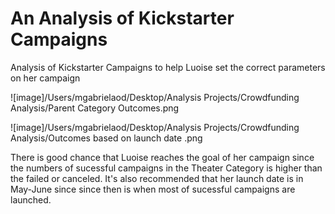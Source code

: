 # An Analysis of Kickstarter Campaigns

Analysis of Kickstarter Campaigns to help Luoise set the correct parameters on her campaign 

![image]/Users/mgabrielaod/Desktop/Analysis Projects/Crowdfunding Analysis/Parent Category Outcomes.png

![image]/Users/mgabrielaod/Desktop/Analysis Projects/Crowdfunding Analysis/Outcomes based on launch date .png

There is good chance that Luoise reaches the goal of her campaign since the numbers of sucessful campaigns in the Theater Category is higher than the failed or canceled. It's also recommended that her launch date is in May-June since since then is when most of sucessful campaigns are launched. 

